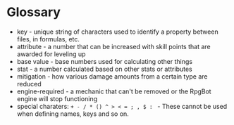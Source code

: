# Glossary
* key - unique string of characters used to identify a property between files, in formulas, etc.
* attribute - a number that can be increased with skill points that are awarded for leveling up
* base value - base numbers used for calculating other things
* stat - a number calculated based on other stats or attributes
* mitigation - how various damage amounts from a certain type are reduced
* engine-required - a mechanic that can't be removed or the RpgBot engine will stop functioning
* special charaters: `+ - / * () ^ > < = ; , $ : ` - These cannot be used when defining names, keys and so on.